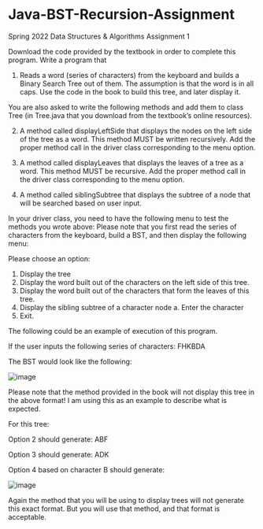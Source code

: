 # Java-BST-Recursion-Assignment
Spring 2022 Data Structures &amp; Algorithms Assignment 1

Download the code provided by the textbook in order to complete this program.
Write a program that

1. Reads a word (series of characters) from the keyboard and builds a Binary Search Tree
out of them. The assumption is that the word is in all caps. Use the code in the book to build this
tree, and later display it.

You are also asked to write the following methods and add them to class Tree (in Tree.java
that you download from the textbook’s online resources).

2. A method called displayLeftSide that displays the nodes on the left side of the tree as a
word. This method MUST be written recursively. Add the proper method call in the driver
class corresponding to the menu option.

3. A method called displayLeaves that displays the leaves of a tree as a word. This method
MUST be recursive. Add the proper method call in the driver class corresponding to the menu
option.

4. A method called siblingSubtree that displays the subtree of a node that will be
searched based on user input.

In your driver class, you need to have the following menu to test the methods you wrote above:
Please note that you first read the series of characters from the keyboard, build a BST, and then
display the following menu:

Please choose an option:

1. Display the tree
2. Display the word built out of the characters on the left side of this
tree.
3. Display the word built out of the characters that form the leaves of
this tree.
4. Display the sibling subtree of a character node
 a. Enter the character
5. Exit.

The following could be an example of execution of this program. 

If the user inputs the following series of characters:
 FHKBDA

The BST would look like the following:

![image](https://user-images.githubusercontent.com/103616373/173102430-9fc41b14-f2ef-477f-a349-55a974bada5e.png)


Please note that the method provided in the book will not display this tree in the above format!
I am using this as an example to describe what is expected.

For this tree:

Option 2 should generate: ABF

Option 3 should generate: ADK

Option 4 based on character B should generate:

![image](https://user-images.githubusercontent.com/103616373/173102492-6f53808a-4b7b-4296-b756-11d7d7e7de45.png)


Again the method that you will be using to display trees will not generate this exact format. But
you will use that method, and that format is acceptable.
